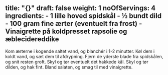 title: "{}"
draft: false
weight: 1
noOfServings: 4
ingredients:
	- 1 lille hoved spidskål
	- ½ bundt dild
	- 100 gram fine ærter (eventuelt fra frost)
	- Vinaigrette på koldpresset rapsolie og æblecidereddike
---

Kom ærterne i kogende saltet vand, og blanchér i 1-2 minutter. Køl dem i
koldt vand, og sæt dem til afdrypning. Fjern de yderste blade fra
spidskålen, og snit resten groft. Skyl og tør eventuelt det hakkede kål.
Skyl og tør dilden, og hak fint. Bland salaten, og smag til med
vinaigrette.


